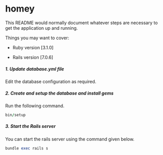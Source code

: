 # homey

This README would normally document whatever steps are necessary to get the
application up and running.

Things you may want to cover:

* Ruby version [3.1.0]

* Rails version [7.0.6]

##### 1. Update database.yml file

Edit the database configuration as required.

##### 2. Create and setup the database and install gems

Run the following command.

```ruby
bin/setup
```

##### 3. Start the Rails server

You can start the rails server using the command given below.

```ruby
bundle exec rails s
```

